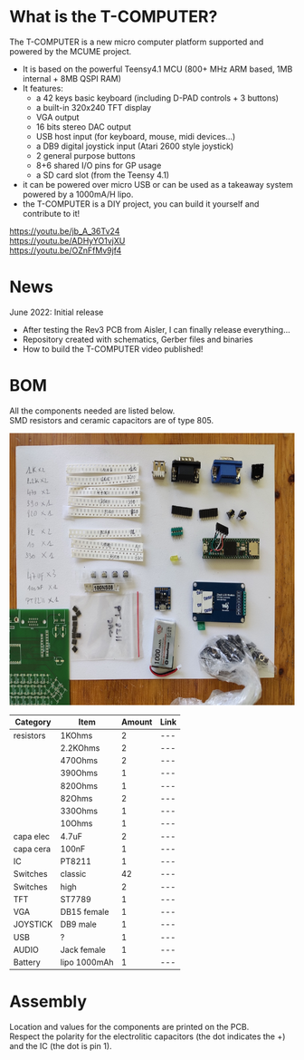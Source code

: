 # What is the T-COMPUTER?
The T-COMPUTER is a new micro computer platform supported and powered by the MCUME project.
- It is based on the powerful Teensy4.1 MCU (800+ MHz ARM based, 1MB internal + 8MB QSPI RAM)
- It features: 
  - a 42 keys basic keyboard (including D-PAD controls + 3 buttons)
  - a built-in 320x240 TFT display
  - VGA output 
  - 16 bits stereo DAC output
  - USB host input (for keyboard, mouse, midi devices...)
  - a DB9 digital joystick input (Atari 2600 style joystick)
  - 2 general purpose buttons    
  - 8+6 shared I/O pins for GP usage
  - a SD card slot (from the Teensy 4.1)
- it can be powered over micro USB or can be used as a takeaway system powered by a 1000mA/H lipo.   
- the T-COMPUTER is a DIY project, you can build it yourself and contribute to it!

https://youtu.be/jb_A_36Tv24 <br>
https://youtu.be/ADHyYO1vjXU <br>
https://youtu.be/OZnFfMv9jf4 <br>

# News
June 2022: Initial release<br>
- After testing the Rev3 PCB from Aisler, I can finally release everything...
- Repository created with schematics, Gerber files and binaries
- How to build the T-COMPUTER video published! 

# BOM

All the components needed are listed below.<br>
SMD resistors and ceramic capacitors are of type 805.<br>

<p align="left">
  <img width="640" height="480" src="/images/diybom.jpg">
</p>

| Category | Item | Amount | Link |
| --- | --- | --- | --- |
| resistors| 1KOhms | 2 | --- |
| | 2.2KOhms | 2 | --- |
| | 470Ohms | 2 | --- |
| | 390Ohms | 1 | --- |
| | 820Ohms | 1 | --- |
| | 82Ohms | 2 | --- |
| | 330Ohms | 1 | --- |
| | 10Ohms | 1 | --- |
| capa elec| 4.7uF | 2 | --- |
| capa cera | 100nF | 1 | --- |
| IC| PT8211 | 1 | --- |
| Switches| classic | 42 | --- |
| Switches| high | 2 | --- |
| TFT| ST7789 | 1 | --- |
| VGA| DB15 female | 1 | --- |
| JOYSTICK| DB9 male | 1 | --- |
| USB| ? | 1 | --- |
| AUDIO| Jack female | 1 | --- |
| Battery| lipo 1000mAh | 1 | --- |


# Assembly
Location and values for the components are printed on the PCB.<br>
Respect the polarity for the electrolitic capacitors (the dot indicates the +) and the IC (the dot is pin 1).<br>



